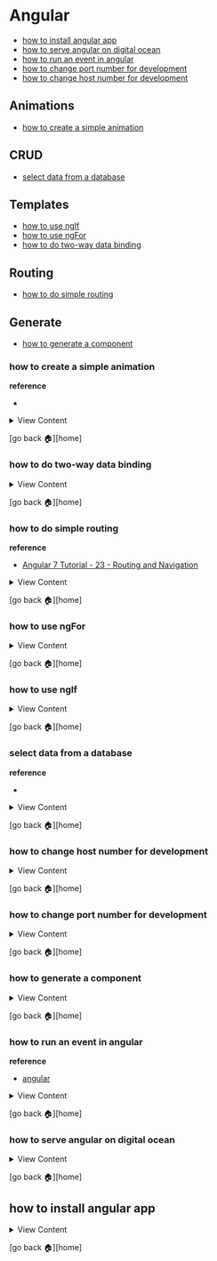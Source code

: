 # Angular

- [how to install angular app][install-app]
- [how to serve angular on digital ocean][digital-angular]
- [how to run an event in angular][angular-event]
- [how to change port number for development][ng-port]
- [how to change host number for development][ng-host]

## Animations
- [how to create a simple animation][simple-anime]

## CRUD
- [select data from a database][ng-read]

## Templates
- [how to use ngIf][ng-if]
- [how to use ngFor][ng-for]
- [how to do two-way data binding][data-bind]

## Routing
- [how to do simple routing][ng-route]

## Generate
- [how to generate a component][gen-comp]


[simple-anime]:#how-to-create-a-simple-animation
[data-bind]:#how-to-do-two-way-data-binding
[ng-route]:#how-to-do-simple-routing
[ng-for]:#how-to-use-ngFor
[ng-if]:#how-to-use-ngif
[ng-read]:#select-data-from-a-database
[ng-host]:#how-to-change-host-number-for-development
[ng-port]:#how-to-change-port-number-for-development
[gen-comp]:#how-to-generate-a-component
[angular-event]:#how-to-run-an-event-in-angular
[digital-angular]:#how-to-serve-angular-on-digital-ocean
[install-app]:#how-to-install-angular-app

### how to create a simple animation

**reference**
- []()

<details>
<summary>
View Content
</summary>

1. Go to **polyfill.ts** and uncomment `import 'web-animations-js'; `, then npm install
it

```
npm i --save web-animations-js
```

2. Import **BrowserAnimationsModule** to app.module and add it into **imports**

```js
import { BrowserModule } from '@angular/platform-browser';
import { NgModule } from '@angular/core';
import { HttpClientModule } from '@angular/common/http';
import { FormsModule } from '@angular/forms';

// import this shit
import { BrowserAnimationsModule } from '@angular/platform-browser/animations';



import { AppRoutingModule,routingComponents } from './app-routing.module';
import { AppComponent } from './app.component';
import { AnimeComponent } from './anime/anime.component';

@NgModule({
  declarations: [
  routingComponents,
  AnimeComponent

  ],
  imports: [
    BrowserModule,
    AppRoutingModule,
    HttpClientModule,
      FormsModule,
       BrowserAnimationsModule // add this shit
  ],
  providers: [],
  bootstrap: [ AppComponent]
})
export class AppModule { }

```

3. Create a component you want to create animations to

```
ng g c anime
```

4. In the component import the animation functions

```js
import {
  trigger,
  state,
  style,
  stagger,
  animate,
  transition,
  // ...
} from '@angular/animations';

```

5. In the component add the animations property in the `@Component` decorator, and
then add a trigger animation like this

```js
@Component({
  selector: 'app-anime',
  templateUrl: './anime.component.html',
  styleUrls: ['./anime.component.scss'],
  animations:[
    trigger("fadeIn",[

      state("open",style({
        opacity:0.5,
        fontSize:"5px"

      })
    ),
      state("close",style({
        opacity:1,
        fontSize:"16px"

      })),
      transition("open <=> close",[
        animate("0.5s"),
      ])
    ]
    )
  ]
})
```


6. In the HTML template , if you want to make the animation to start right when the page
loads. Makes sure you add the  name of the trigger and add the expression **in double quotes**

```html
<!-- add the expression in double quotes or it won't work -->
<p [@fadeIn]="'open'">
  anime works!
</p>
```

7. If you want to change the state of the animation you have to switch it based on
a value . So it is recommended to have a ternary operator and have some method
that will change the value that will ultimately change the state

**In html**
```html
<!-- If the isOpen value is true or false it will change the state animation -->
<div [@fadeIn]="isOpen? 'open' : 'close' ">
  <p>anime works!</p>
  <p>anime works!</p>
  <p>anime works!</p>

</div>

<button type="button" (click)="change()" name="button">change animations</button>
```

**In the component**
```js
export class AnimeComponent implements OnInit {

  isOpen:boolean = false;

  constructor() { }

  //this method will change the value, which will ultimately change the state
  change(){

    this.isOpen = !this.isOpen;
    console.log("change is happening")
  }

  ngOnInit() {
  }

}

```


</details>

[go back :house:][home]


### how to do two-way data binding


<details>
<summary>
View Content
</summary>

**reference**
- [angular](https://angular.io/guide/template-syntax#two-way-binding---)

1. First you have to add the **Forms** component into `app.module.ts`

```js
import { BrowserModule } from '@angular/platform-browser';
import { NgModule } from '@angular/core';
import { HttpClientModule } from '@angular/common/http';

// This is how you import the FormsModule
import { FormsModule } from '@angular/forms';



import { AppComponent } from './app.component';


@NgModule({
  declarations: [
  AppComponent

  ],
  imports: [
    BrowserModule,
    AppRoutingModule,
    HttpClientModule,
  // And this is where you add the FormsModule into the component
      FormsModule
  ],
  providers: [],
  bootstrap: [ AppComponent]
})
export class AppModule { }

```

2. Next, create a new component

```
ng g c bind-ex
```

3. Within the module of that component create two variables like so

**bind-ex.component.ts**

```js
import { Component, OnInit } from '@angular/core';

@Component({
  selector: 'app-bind-ex',
  templateUrl: './bind-ex.component.html',
  styleUrls: ['./bind-ex.component.scss']
})
export class BindExComponent implements OnInit {

  titleBlock:string  = "This is a title";
  pBlock:string  = "This is a paragraph";

  constructor() { }

  ngOnInit() {
  }

}

```

4. Now in the html template create an html code like this, and focus on adding the
**ngModel** attribute into an input/textarea tag. Wrapping the ngModel attribute into
a **banana in the box** wrapper like so `[(ngModel)]` . This will allow the two-way data binding
to happen. Also assigning the variable to ngModel will get the values that were assigned in the
component.

```html
<section class=" mb-5">

  <form  method="post">
    <div class="form-group ">
      <label>Title</label>
      <input class="form-control col-4 " type="text" name="title" [(ngModel)]="titleBlock">
    </div>
    <div class="form-group ">
      <label>Paragraph</label>
      <textarea class="form-control col-4" name="name" rows="8" cols="80"
      [(ngModel)]="pBlock"
      ></textarea>
    </div>
  </form>

</section>
<section class=" mb-5">
  <h2>{{titleBlock}}</h2>
  <p>
    {{pBlock}}
  </p>
</section>
```
5. If everything runs correctly, then you should be able to update multiple values
with two-way data binding. Also add the component into the **app.module.ts**

```js
import { BrowserModule } from '@angular/platform-browser';
import { NgModule } from '@angular/core';
import { HttpClientModule } from '@angular/common/http';

import { FormsModule } from '@angular/forms';



import { AppComponent } from './app.component';

// Import this shit
import { BindExComponent } from './bind-ex/bind-ex.component';


@NgModule({
  declarations: [
  AppComponent,
  BindExComponent

  ],
  imports: [
    BrowserModule,
    AppRoutingModule,
    HttpClientModule,
      FormsModule
  ],
  providers: [],
  bootstrap: [ AppComponent]
})
export class AppModule { }

```

</details>

[go back :house:][home]



### how to do simple routing

**reference**
- [Angular 7 Tutorial - 23 - Routing and Navigation](https://www.youtube.com/watch?v=Nehk4tBxD4o)

<details>
<summary>
View Content
</summary>

1. Generate several components that you want to be route to

```
ng g c about
ng g c contact
```

2. Import the routes the into `app-routing.module.ts`

```js

import { NgModule } from '@angular/core';
import { Routes, RouterModule } from '@angular/router';

// this is how you import them
import { AppComponent } from './app.component';
import { AboutComponent }     from './about/about.component';
import { ContactComponent }     from './contact/contact.component';

const routes: Routes = [

];

@NgModule({
  imports: [RouterModule.forRoot(routes
  )],
  exports: [RouterModule]
})
export class AppRoutingModule { }



```

3. Include the components into the Routes array and them add them into object literals like
so

```js

import { NgModule } from '@angular/core';
import { Routes, RouterModule } from '@angular/router';

// this is how you import them
import { AppComponent } from './app.component';
import { AboutComponent }     from './about/about.component';
import { ContactComponent }     from './contact/contact.component';

// add the routes like so
const routes: Routes = [
{path: "about", component:AboutComponent},
{path: "contact", component:ContactComponent}
];

@NgModule({
  imports: [RouterModule.forRoot(routes
  )],
  exports: [RouterModule]
})
export class AppRoutingModule { }



```

4. Export the route components into an array like so


```js

import { NgModule } from '@angular/core';
import { Routes, RouterModule } from '@angular/router';

// this is how you import them
import { AppComponent } from './app.component';
import { AboutComponent }     from './about/about.component';
import { ContactComponent }     from './contact/contact.component';

// add the routes like so
const routes: Routes = [
{path: "about", component:AboutComponent},
{path: "contact", component:ContactComponent}
];

@NgModule({
  imports: [RouterModule.forRoot(routes
  )],
  exports: [RouterModule]
})
export class AppRoutingModule { }

// This is how you create the array
export const routingComps = [ AppComponent,AboutComponent,ContactComponent];

```

5. Now, include them into `app.module.ts`, and add them inside the **declarations**
array. Also make sure you have the **AppRoutingModule** in the **imports** array

```js
import { BrowserModule } from '@angular/platform-browser';
import { NgModule } from '@angular/core';
import { HttpClientModule } from '@angular/common/http';
import { FormsModule } from '@angular/forms';

// include the routingComps like so
import { AppRoutingModule,routingComps } from './app-routing.module';
import { AppComponent } from './app.component';


@NgModule({
  declarations: [
  routingComps

  ],
  imports: [
    BrowserModule,
    AppRoutingModule,
    HttpClientModule,
      FormsModule
  ],
  providers: [],
  bootstrap: [ AppComponent]
})
export class AppModule { }

```

6. So in the root component, usually **AppComponent**, add the links to the different
views with the **routerLink** attribute.

```html
<header class="bg-dark">
  <section class="container">
    <nav class="nav">
      <li class="nav-item">
        <!-- add routeLine to the anchor tags -->
        <a class="nav-link text-white" routerLink="/about" routerLinkActive="active">About</a>
      </li>
      <li class="nav-item">
          <!-- add routeLine to the anchor tags -->
        <a class="nav-link text-white" routerLink="/animals" routerLinkActive="active">Animals</a>
      </li>
    </nav>
  </section>
</header>

<main class="container">
  <h1>App Root</h1>
  <router-outlet></router-outlet>

</main>
```

7. Lastly, make sure you add the router-outlet to the root component


```html
<main class="container">
  <h1>App Root</h1>
  <router-outlet></router-outlet>

</main>

```

8. Now it should work


</details>

[go back :house:][home]


### how to use ngFor


<details>
<summary>
View Content
</summary>

**reference**
- [angular](https://angular.io/guide/template-syntax#ngforof)

```html
<div *ngFor="let hero of heroes">{{hero.name}}</div>
```

</details>

[go back :house:][home]

### how to use ngIf

<details>
<summary>
View Content
</summary>

**reference**
- [angular](https://angular.io/guide/template-syntax#ngif)

**My definition:** ngif is the if statement for angular. If the a certain value is
set in the component then it will display the information to the page. However, if it is not set it
will not show any content at

**In app.component.html**
```html
<!-- it shouldn't display anything since there was no value assigned to it -->
<p *ngIf="status">I see you</p>
```
**In app.component.ts**
```js

@Component({
  selector: 'app-root',
  templateUrl: './app.component.html',
  styleUrls: ['./app.component.scss']
})
export class AppComponent {
  status:string;

  constructor(private http: HttpClient){

  }


}

```

</details>

[go back :house:][home]

### select data from a database

**reference**
- []()

<details>
<summary>
View Content
</summary>

1. import the HttpClientModule to `app.module.ts`like so

```js
import { BrowserModule } from '@angular/platform-browser';
import { NgModule } from '@angular/core';
import { HttpClientModule } from '@angular/common/http'; // add at the top like so

import { AppRoutingModule } from './app-routing.module';
import { AppComponent } from './app.component';
import { AnimalsComponent } from './animals/animals.component';

@NgModule({
  declarations: [
    AppComponent,
    AnimalsComponent
  ],
  imports: [
    BrowserModule,
    AppRoutingModule,
    HttpClientModule // and add it in the imports
  ],
  providers: [],
  // bootstrap: [AppComponent,AnimalsComponent]
  bootstrap: [AppComponent]
})
export class AppModule { }

```

2. import the **HttpClient** class to `app.component.ts` or any component you are trying
to create a simple CRUD api . Also you need to add the **HttpClient** to the constructor

```js
import { Component } from '@angular/core';
import { HttpClient } from '@angular/common/http';// This is where you import it

@Component({
  selector: 'app-root',
  templateUrl: './app.component.html',
  styleUrls: ['./app.component.scss']
})
export class AppComponent {

  constructor(private http: HttpClient){

  }


}

```

3. Add the a method to call url to retrive data. Then in the html add an event to call
the method


**In the Component**

```js
@Component({
  selector: 'app-root',
  templateUrl: './app.component.html',
  styleUrls: ['./app.component.scss']
})
export class AppComponent {

  constructor(private http: HttpClient){

  }

//Create the method
  clickAgain(){
    // the get method will call the url, and get the data
    let obs  = this.http.get("http://www.example.com/ajax/ng-test.php?id=2");

    obs.subscribe((res) =>{

          console.log(res)// once the button is clicked data would be logged into the console


    })//subscribe

  }
}
```

**In HTML**

```html
<button class="btn btn-primary" type="button" name="button" (click)="clickAgain()">Get Data</button>

```

4. Now just create the php file to make the ajax request. **Make sure you add headers into php file**

```php

header("Access-Control-Allow-Origin: *");
header("Access-Control-Allow-Methods: PUT, GET, POST");
header("Access-Control-Allow-Headers: Origin, X-Requested-With, Content-Type, Accept");

$input = json_decode(file_get_contents("php://input"),true);
define("req", $_REQUEST);
define("serve", $_SERVER);
$method = serve['REQUEST_METHOD'];
$status = true;
$json = "false";
$data = [];


if($status){
include_once("../components/testing-db.php");//includes the mysqli class
$id = req["id"];
$query = "select id , animal, sex from animals limit 5;";

$stmt = $sql->prepare($query);
$result = $stmt->execute();
$stmt->bind_result($i,$ani, $sex);

if($result){

  while ($stmt->fetch()) {
    $data[]= ["id" => $i, "animal" => $ani , "sex" => $sex];
  }

  $json = json_encode( $data);
}


}else{

  $json = json_encode(["data" => "something is wrong"]);
}


echo $json;

```

5. This should work, once the button is click data will be logged into the console.


</details>

[go back :house:][home]


###  how to change host number for development

<details>
<summary>
View Content
</summary>

**reference**
- [stackoverflow](https://stackoverflow.com/questions/37762125/set-default-host-and-port-for-ng-serve-in-config-file)

1. In the **angular.json** file, try to find the `"serve"` property and type in port like this

```
{
    "$schema": "./node_modules/@angular/cli/lib/config/schema.json",
    "projects": {
        "my-project": {
            "architect": {
                "serve": {
                    "options": {
                        "port": 4444,
                        "host":"0.0.0.0"
                    }
                }
            }
        }
    }
}
```

</details>


[go back :house:][home]

### how to change port number for development

<details>
<summary>
View Content
</summary>

**reference**
- [stackoverflow](https://stackoverflow.com/questions/37762125/set-default-host-and-port-for-ng-serve-in-config-file)


1. In the **angular.json** file, try to find the `"serve"` property and type in port like this

```
{
    "$schema": "./node_modules/@angular/cli/lib/config/schema.json",
    "projects": {
        "my-project": {
            "architect": {
                "serve": {
                    "options": {
                        "port": 4444
                    }
                }
            }
        }
    }
}
```

</details>


[go back :house:][home]

### how to generate a component


<details>
<summary>
View Content
</summary>

**reference**
- [angular](https://angular.io/cli/generate#component)


```
ng g component insertComponentName
```

</details>

[go back :house:][home]

### how to run an event in angular

**reference**
- [angular](https://angular.io/guide/user-input)

<details>
<summary>
View Content
</summary>

1. In `src/app.component.ts` you can add methods to for an event to call

```js
export class AppComponent {


  constructor(){

  }

  clickThis(){
    let p = document.getElementById("result");

    p.innerHTML= "something happened";
  }
}

```

2. In `src/app.component.html`create a button and a element that has the id **result**

```html
<!-- the (click) parenthesis is the event that you attach to the button which allows to call the method click this-->
<button class="btn btn-primary" type="button" name="button" (click)="clickThis()">click this</button>

<p id="result"></p>

```

3. Now run the app

```
ng serve --host=0.0.0.0
```

4. And then it should work

</details>

[go back :house:][home]

### how to serve angular on digital ocean

<details>
<summary>
View Content
</summary>

1. allow the port number to run

```
sudo ufw allow  4200
```

2. Now go to the directory where the angular app is and type in this command

```
cd my-app

ng serve --host=0.0.0.0
```

3. Now based on your ip address you type in the ip address followed by the port
number like so

```
111.111.111.111:4200
```

4. This should allow you to see the angular app in development mode.

</details>

[go back :house:][home]

## how to install angular app


<details>
<summary>
View Content
</summary>

**reference**
- [angular](https://angular.io/guide/quickstart)
- [github](https://github.com/angular/angular-cli/issues/7735)

1. The so called normal way that did not work for me

```
npm i -g  @angular/cli

ng new insert-name-for-app

// Error: The program 'ng' is currently not installed. sudo apt install ng-common
```

2. This actually worked for me

```
 npm install --unsafe-perm -g @angular/cli
```

</details>

[go back :house:][home]
